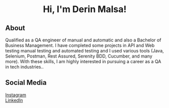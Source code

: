 <h1 align="center">
Hi, I'm Derin Malsa!
 
 ## About 
Qualified as a QA engineer of manual and automatic and also a Bachelor of Business Management. 
I have completed some projects in API and Web testing manual testing and automated testing and I used various tools (Java, Selenium, Postman, Rest Assured, Serenity BDD, Cucumber, and many more). 
With these skills, I am highly interested in pursuing a career as a QA in tech industries..

## Social Media
[Instagram](https://www.instagram.com/d_malsa) <br>
[LinkedIn](https://www.linkedin.com/in/derin-malsa) <br>
